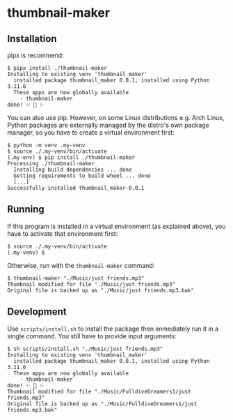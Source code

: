 # thumbnail-maker

## Installation

pipx is recommend:

```
$ pipx install ./thumbnail-maker
Installing to existing venv 'thumbnail_maker'
  installed package thumbnail_maker 0.0.1, installed using Python 3.11.6
  These apps are now globally available
    - thumbnail-maker
done! ✨ 🌟 ✨
```

You can also use pip. However, on some Linux distributions e.g. Arch Linux, Python packages are externally managed by the distro's own package manager, so you have to create a virtual environment first:

```
$ python -m venv .my-venv
$ source ./.my-venv/bin/activate
(.my-env) $ pip install ./thumbnail-maker
Processing ./thumbnail-maker
  Installing build dependencies ... done
  Getting requirements to build wheel ... done
  [...]
Successfully installed thumbnail_maker-0.0.1
```

## Running

If this program is installed in a virtual environment (as explained above), you have to activate that environment first:

```
$ source ./.my-venv/bin/activate
(.my-venv) $
```
Otherwise, run with the `thumbnail-maker` command:
```
$ thumbnail-maker "./Music/just friends.mp3"
Thumbnail modified for file "./Music/just friends.mp3"
Original file is backed up as "./Music/just friends.mp3.bak"
```

## Development

Use `scripts/install.sh` to install the package then immediately run it in a single command. You still have to provide input arguments:

```
$ sh scripts/install.sh "./Music/just friends.mp3"
Installing to existing venv 'thumbnail_maker'
  installed package thumbnail_maker 0.0.1, installed using Python 3.11.6
  These apps are now globally available
    - thumbnail-maker
done! ✨ 🌟 ✨
Thumbnail modified for file "./Music/FulldiveDreamers1/just friends.mp3"
Original file is backed up as "./Music/FulldiveDreamers1/just friends.mp3.bak"
```
